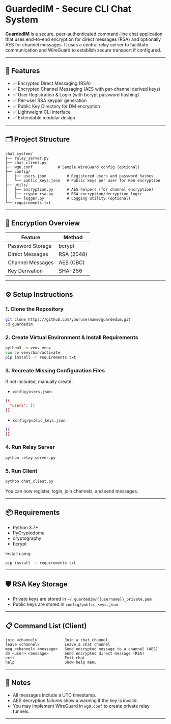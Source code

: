 # GuardedIM - Secure CLI Chat System

**GuardedIM** is a secure, peer-authenticated command-line chat application that uses end-to-end encryption for direct messages (RSA) and optionally AES for channel messages. It uses a central relay server to facilitate communication and WireGuard to establish secure transport if configured.

---

## 🚀 Features

- ✅ Encrypted Direct Messaging (RSA)
- ✅ Encrypted Channel Messaging (AES with per-channel derived keys)
- ✅ User Registration & Login (with bcrypt password hashing)
- ✅ Per-user RSA keypair generation
- ✅ Public Key Directory for DM encryption
- ✅ Lightweight CLI interface
- ✅ Extendable modular design

---

## 🗂 Project Structure

```
chat_system/
├── relay_server.py
├── chat_client.py
├── wg0.conf           # Sample WireGuard config (optional)
├── config/
│   ├── users.json         # Registered users and password hashes
│   └── public_keys.json   # Public keys per user for RSA encryption
├── utils/
│   ├── encryption.py      # AES helpers (for channel encryption)
│   ├── crypto_rsa.py      # RSA encryption/decryption logic
│   └── logger.py          # Logging utility (optional)
└── requirements.txt
```

---

## 🔐 Encryption Overview

| Feature            | Method       |
|--------------------|--------------|
| Password Storage   | bcrypt       |
| Direct Messages    | RSA (2048)   |
| Channel Messages   | AES (CBC)    |
| Key Derivation     | SHA-256      |

---

## ⚙️ Setup Instructions

### 1. Clone the Repository

```bash
git clone https://github.com/yourusername/guardedim.git
cd guardedim
```

### 2. Create Virtual Environment & Install Requirements

```bash
python3 -m venv venv
source venv/bin/activate
pip install -r requirements.txt
```

### 3. Recreate Missing Configuration Files

If not included, manually create:

- `config/users.json`:
```json
{{
  "users": []
}}
```

- `config/public_keys.json`:
```json
{{
}}
```

### 4. Run Relay Server

```bash
python relay_server.py
```

### 5. Run Client

```bash
python chat_client.py
```

You can now register, login, join channels, and send messages.

---

## 📦 Requirements

- Python 3.7+
- PyCryptodome
- cryptography
- bcrypt

Install using:

```bash
pip install -r requirements.txt
```

---

## 🛡 RSA Key Storage

- Private keys are stored in `~/.guardedim/{{username}}_private.pem`
- Public keys are stored in `config/public_keys.json`

---

## 📋 Command List (Client)

```
join <channel>            Join a chat channel
leave <channel>           Leave a chat channel
msg <channel> <message>   Send encrypted message to a channel (AES)
dm <user> <message>       Send encrypted direct message (RSA)
exit                      Exit chat
help                      Show help menu
```

---

## 🧠 Notes

- All messages include a UTC timestamp.
- AES decryption failures show a warning if the key is invalid.
- You may implement WireGuard in `wg0.conf` to create private relay tunnels.
---
